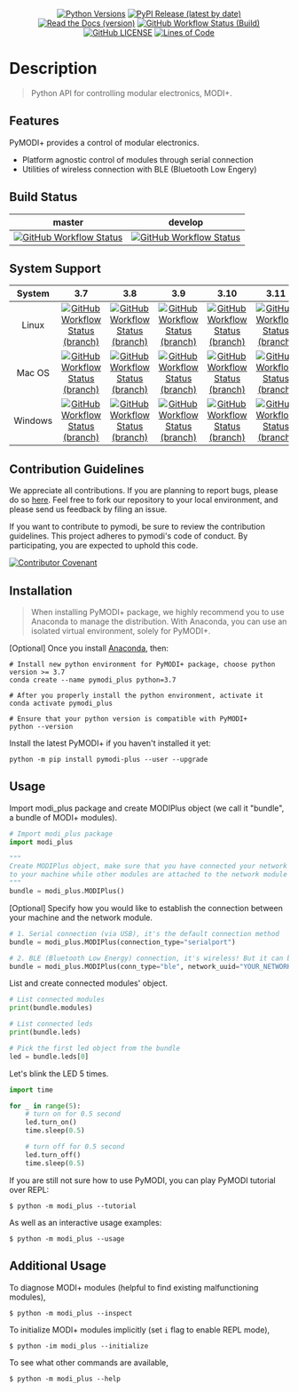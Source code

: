 <div align="center">

[![Python Versions](https://img.shields.io/pypi/pyversions/pymodi-plus.svg?style=flat-square)](https://pypi.python.org/pypi/pymodi-plus)
[![PyPI Release (latest by date)](https://img.shields.io/github/v/release/LUXROBO/pymodi-plus?style=flat-square)](https://pypi.python.org/pypi/pymodi-plus)
[![Read the Docs (version)](https://img.shields.io/readthedocs/pymodi-plus/latest?style=flat-square)](https://pymodi-plus.readthedocs.io/en/latest/?badge=master)
[![GitHub Workflow Status (Build)](https://img.shields.io/github/actions/workflow/status/LUXROBO/pymodi-plus/build.yml?branch=master)](https://github.com/LUXROBO/pymodi-plus/actions)
[![GitHub LICENSE](https://img.shields.io/github/license/LUXROBO/pymodi-plus?style=flat-square&color=blue)](https://github.com/LUXROBO/pymodi-plus/blob/master/LICENSE)
[![Lines of Code](https://img.shields.io/tokei/lines/github/LUXROBO/pymodi-plus?style=flat-square)](https://github.com/LUXROBO/pymodi-plus/tree/master/modi_plus)

</div>

Description
===========
> Python API for controlling modular electronics, MODI+.


Features
--------
PyMODI+ provides a control of modular electronics.
* Platform agnostic control of modules through serial connection
* Utilities of wireless connection with BLE (Bluetooth Low Engery)

Build Status
------------
|master|develop|
|:---:|:---:|
| [![GitHub Workflow Status](https://img.shields.io/github/actions/workflow/status/LUXROBO/pymodi-plus/build.yml?branch=master)](https://github.com/LUXROBO/pymodi-plus/actions) | [![GitHub Workflow Status](https://img.shields.io/github/actions/workflow/status/LUXROBO/pymodi-plus/build.yml?branch=develop)](https://github.com/LUXROBO/pymodi-plus/actions)

System Support
--------------
| System | 3.7 | 3.8 | 3.9 | 3.10 | 3.11 |
| :---: | :---: | :---: | :---: | :---: | :---: |
| Linux | [![GitHub Workflow Status (branch)](https://img.shields.io/github/actions/workflow/status/LUXROBO/pymodi-plus/unit_test_ubuntu.yml?branch=master)](https://github.com/LUXROBO/pymodi-plus/actions) | [![GitHub Workflow Status (branch)](https://img.shields.io/github/actions/workflow/status/LUXROBO/pymodi-plus/unit_test_ubuntu.yml?branch=master)](https://github.com/LUXROBO/pymodi-plus/actions) | [![GitHub Workflow Status (branch)](https://img.shields.io/github/actions/workflow/status/LUXROBO/pymodi-plus/unit_test_ubuntu.yml?branch=master)](https://github.com/LUXROBO/pymodi-plus/actions) | [![GitHub Workflow Status (branch)](https://img.shields.io/github/actions/workflow/status/LUXROBO/pymodi-plus/unit_test_ubuntu.yml?branch=master)](https://github.com/LUXROBO/pymodi-plus/actions) | [![GitHub Workflow Status (branch)](https://img.shields.io/github/actions/workflow/status/LUXROBO/pymodi-plus/unit_test_ubuntu.yml?branch=master)](https://github.com/LUXROBO/pymodi-plus/actions)
| Mac OS | [![GitHub Workflow Status (branch)](https://img.shields.io/github/actions/workflow/status/LUXROBO/pymodi-plus/unit_test_macos.yml?branch=master)](https://github.com/LUXROBO/pymodi-plus/actions) | [![GitHub Workflow Status (branch)](https://img.shields.io/github/actions/workflow/status/LUXROBO/pymodi-plus/unit_test_macos.yml?branch=master)](https://github.com/LUXROBO/pymodi-plus/actions) | [![GitHub Workflow Status (branch)](https://img.shields.io/github/actions/workflow/status/LUXROBO/pymodi-plus/unit_test_macos.yml?branch=master)](https://github.com/LUXROBO/pymodi-plus/actions) | [![GitHub Workflow Status (branch)](https://img.shields.io/github/actions/workflow/status/LUXROBO/pymodi-plus/unit_test_macos.yml?branch=master)](https://github.com/LUXROBO/pymodi-plus/actions) | [![GitHub Workflow Status (branch)](https://img.shields.io/github/actions/workflow/status/LUXROBO/pymodi-plus/unit_test_macos.yml?branch=master)](https://github.com/LUXROBO/pymodi-plus/actions)
| Windows | [![GitHub Workflow Status (branch)](https://img.shields.io/github/actions/workflow/status/LUXROBO/pymodi-plus/unit_test_windows.yml?branch=master)](https://github.com/LUXROBO/pymodi-plus/actions) | [![GitHub Workflow Status (branch)](https://img.shields.io/github/actions/workflow/status/LUXROBO/pymodi-plus/unit_test_windows.yml?branch=master)](https://github.com/LUXROBO/pymodi-plus/actions) | [![GitHub Workflow Status (branch)](https://img.shields.io/github/actions/workflow/status/LUXROBO/pymodi-plus/unit_test_windows.yml?branch=master)](https://github.com/LUXROBO/pymodi-plus/actions) | [![GitHub Workflow Status (branch)](https://img.shields.io/github/actions/workflow/status/LUXROBO/pymodi-plus/unit_test_windows.yml?branch=master)](https://github.com/LUXROBO/pymodi-plus/actions) | [![GitHub Workflow Status (branch)](https://img.shields.io/github/actions/workflow/status/LUXROBO/pymodi-plus/unit_test_windows.yml?branch=master)](https://github.com/LUXROBO/pymodi-plus/actions)

Contribution Guidelines
-----------------------
We appreciate all contributions. If you are planning to report bugs, please do so [here](https://github.com/LUXROBO/pymodi/issues). Feel free to fork our repository to your local environment, and please send us feedback by filing an issue.

If you want to contribute to pymodi, be sure to review the contribution guidelines. This project adheres to pymodi's code of conduct. By participating, you are expected to uphold this code.

[![Contributor Covenant](https://img.shields.io/badge/Contributor%20Covenant-v2.0%20adopted-ff69b4.svg?style=flat-square)](CODE_OF_CONDUCT.md)

Installation
------------
> When installing PyMODI+ package, we highly recommend you to use Anaconda to manage the distribution.
> With Anaconda, you can use an isolated virtual environment, solely for PyMODI+.

[Optional] Once you install [Anaconda](https://docs.anaconda.com/anaconda/install/), then:
```
# Install new python environment for PyMODI+ package, choose python version >= 3.7
conda create --name pymodi_plus python=3.7

# After you properly install the python environment, activate it
conda activate pymodi_plus

# Ensure that your python version is compatible with PyMODI+
python --version
```

Install the latest PyMODI+ if you haven't installed it yet:
```
python -m pip install pymodi-plus --user --upgrade
```

Usage
-----
Import modi_plus package and create MODIPlus object (we call it "bundle", a bundle of MODI+ modules).
```python
# Import modi_plus package
import modi_plus

"""
Create MODIPlus object, make sure that you have connected your network module
to your machine while other modules are attached to the network module
"""
bundle = modi_plus.MODIPlus()
```

[Optional] Specify how you would like to establish the connection between your machine and the network module.
```python
# 1. Serial connection (via USB), it's the default connection method
bundle = modi_plus.MODIPlus(connection_type="serialport")

# 2. BLE (Bluetooth Low Energy) connection, it's wireless! But it can be slow :(
bundle = modi_plus.MODIPlus(conn_type="ble", network_uuid="YOUR_NETWORK_MODULE_UUID")
```

List and create connected modules' object.
```python
# List connected modules
print(bundle.modules)

# List connected leds
print(bundle.leds)

# Pick the first led object from the bundle
led = bundle.leds[0]
```

Let's blink the LED 5 times.
```python
import time

for _ in range(5):
    # turn on for 0.5 second
    led.turn_on()
    time.sleep(0.5)

    # turn off for 0.5 second
    led.turn_off()
    time.sleep(0.5)
```

If you are still not sure how to use PyMODI, you can play PyMODI tutorial over REPL:
```
$ python -m modi_plus --tutorial
```
As well as an interactive usage examples:
```
$ python -m modi_plus --usage
```

Additional Usage
----------------
To diagnose MODI+ modules (helpful to find existing malfunctioning modules),
```
$ python -m modi_plus --inspect
```

To initialize MODI+ modules implicitly (set `i` flag to enable REPL mode),
```
$ python -im modi_plus --initialize
```

To see what other commands are available,
```
$ python -m modi_plus --help
```

